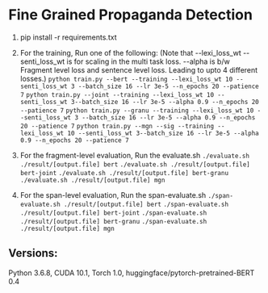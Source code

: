 # Fine Grained Propaganda Detection


1. pip install -r requirements.txt 
2. For the training, Run one of the following: (Note that --lexi_loss_wt --senti_loss_wt is for scaling in the multi task loss. --alpha is b/w Fragment level loss and sentence level loss. Leading to upto 4 different losses.)
```python train.py --bert --training --lexi_loss_wt 10 --senti_loss_wt 3 --batch_size 16 --lr 3e-5 --n_epochs 20 --patience 7```
```python train.py --joint --training --lexi_loss_wt 10 --senti_loss_wt 3--batch_size 16 --lr 3e-5 --alpha 0.9 --n_epochs 20 --patience 7```
```python train.py --granu --training --lexi_loss_wt 10 --senti_loss_wt 3 --batch_size 16 --lr 3e-5 --alpha 0.9 --n_epochs 20 --patience 7```
```python train.py --mgn --sig --training --lexi_loss_wt 10 --senti_loss_wt 3--batch_size 16 --lr 3e-5 --alpha 0.9 --n_epochs 20 --patience 7```

3. For the fragment-level evaluation, Run the evaluate.sh 
```./evaluate.sh ./result/[output.file] bert```
```./evaluate.sh ./result/[output.file] bert-joint```
```./evaluate.sh ./result/[output.file] bert-granu```
```./evaluate.sh ./result/[output.file] mgn```

4. For the span-level evaluation, Run the span-evaluate.sh 
```./span-evaluate.sh ./result/[output.file] bert```
```./span-evaluate.sh ./result/[output.file] bert-joint```
```./span-evaluate.sh ./result/[output.file] bert-granu```
```./span-evaluate.sh ./result/[output.file] mgn```

## Versions:
Python 3.6.8, CUDA 10.1, Torch 1.0, huggingface/pytorch-pretrained-BERT 0.4


